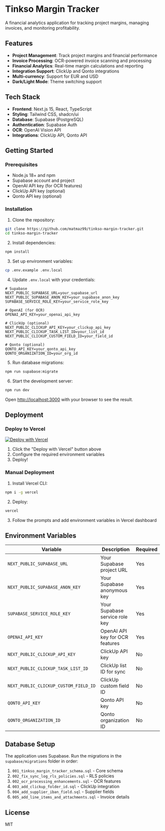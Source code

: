 # Tinkso Margin Tracker

A financial analytics application for tracking project margins, managing invoices, and monitoring profitability.

## Features

- **Project Management**: Track project margins and financial performance
- **Invoice Processing**: OCR-powered invoice scanning and processing
- **Financial Analytics**: Real-time margin calculations and reporting
- **Integration Support**: ClickUp and Qonto integrations
- **Multi-currency**: Support for EUR and USD
- **Dark/Light Mode**: Theme switching support

## Tech Stack

- **Frontend**: Next.js 15, React, TypeScript
- **Styling**: Tailwind CSS, shadcn/ui
- **Database**: Supabase (PostgreSQL)
- **Authentication**: Supabase Auth
- **OCR**: OpenAI Vision API
- **Integrations**: ClickUp API, Qonto API

## Getting Started

### Prerequisites

- Node.js 18+ and npm
- Supabase account and project
- OpenAI API key (for OCR features)
- ClickUp API key (optional)
- Qonto API key (optional)

### Installation

1. Clone the repository:
```bash
git clone https://github.com/matmaz99/tinkso-margin-tracker.git
cd tinkso-margin-tracker
```

2. Install dependencies:
```bash
npm install
```

3. Set up environment variables:
```bash
cp .env.example .env.local
```

4. Update `.env.local` with your credentials:
```env
# Supabase
NEXT_PUBLIC_SUPABASE_URL=your_supabase_url
NEXT_PUBLIC_SUPABASE_ANON_KEY=your_supabase_anon_key
SUPABASE_SERVICE_ROLE_KEY=your_service_role_key

# OpenAI (for OCR)
OPENAI_API_KEY=your_openai_api_key

# ClickUp (optional)
NEXT_PUBLIC_CLICKUP_API_KEY=your_clickup_api_key
NEXT_PUBLIC_CLICKUP_TASK_LIST_ID=your_list_id
NEXT_PUBLIC_CLICKUP_CUSTOM_FIELD_ID=your_field_id

# Qonto (optional)
QONTO_API_KEY=your_qonto_api_key
QONTO_ORGANIZATION_ID=your_org_id
```

5. Run database migrations:
```bash
npm run supabase:migrate
```

6. Start the development server:
```bash
npm run dev
```

Open [http://localhost:3000](http://localhost:3000) with your browser to see the result.

## Deployment

### Deploy to Vercel

[![Deploy with Vercel](https://vercel.com/button)](https://vercel.com/new/clone?repository-url=https%3A%2F%2Fgithub.com%2Fmatmaz99%2Ftinkso-margin-tracker&env=NEXT_PUBLIC_SUPABASE_URL,NEXT_PUBLIC_SUPABASE_ANON_KEY,SUPABASE_SERVICE_ROLE_KEY,OPENAI_API_KEY&envDescription=Required%20environment%20variables&envLink=https%3A%2F%2Fgithub.com%2Fmatmaz99%2Ftinkso-margin-tracker%23environment-variables)

1. Click the "Deploy with Vercel" button above
2. Configure the required environment variables
3. Deploy!

### Manual Deployment

1. Install Vercel CLI:
```bash
npm i -g vercel
```

2. Deploy:
```bash
vercel
```

3. Follow the prompts and add environment variables in Vercel dashboard

## Environment Variables

| Variable | Description | Required |
|----------|-------------|----------|
| `NEXT_PUBLIC_SUPABASE_URL` | Your Supabase project URL | Yes |
| `NEXT_PUBLIC_SUPABASE_ANON_KEY` | Your Supabase anonymous key | Yes |
| `SUPABASE_SERVICE_ROLE_KEY` | Your Supabase service role key | Yes |
| `OPENAI_API_KEY` | OpenAI API key for OCR features | Yes |
| `NEXT_PUBLIC_CLICKUP_API_KEY` | ClickUp API key | No |
| `NEXT_PUBLIC_CLICKUP_TASK_LIST_ID` | ClickUp list ID for sync | No |
| `NEXT_PUBLIC_CLICKUP_CUSTOM_FIELD_ID` | ClickUp custom field ID | No |
| `QONTO_API_KEY` | Qonto API key | No |
| `QONTO_ORGANIZATION_ID` | Qonto organization ID | No |

## Database Setup

The application uses Supabase. Run the migrations in the `supabase/migrations` folder in order:

1. `001_tinkso_margin_tracker_schema.sql` - Core schema
2. `002_fix_sync_log_rls_policies.sql` - RLS policies
3. `002_ocr_processing_enhancements.sql` - OCR features
4. `003_add_clickup_folder_id.sql` - ClickUp integration
5. `004_add_supplier_iban_field.sql` - Supplier fields
6. `005_add_line_items_and_attachments.sql` - Invoice details

## License

MIT